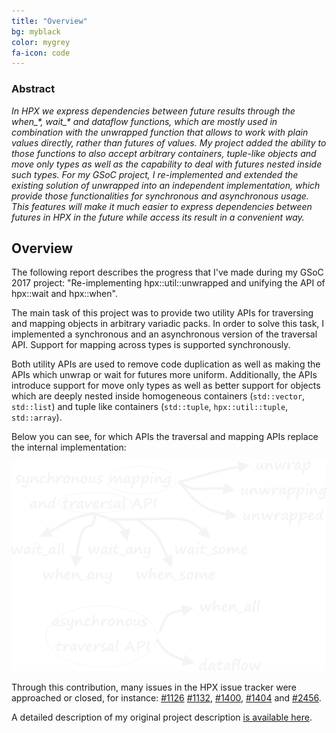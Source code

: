 ```yaml
---
title: "Overview"
bg: myblack
color: mygrey
fa-icon: code
---
```


### Abstract

*In HPX we express dependencies between future results through the when_\*, wait_\* and dataflow functions, which are mostly used in combination with the unwrapped function that allows to work with plain values directly, rather than futures of values. My project added the ability to those functions to also accept arbitrary containers, tuple-like objects and move only types as well as the capability to deal with futures nested inside such types. For my GSoC project, I re-implemented and extended the existing solution of unwrapped into an independent implementation, which provide those functionalities for synchronous and asynchronous usage. This features will make it much easier to express dependencies between futures in HPX in the future while access its result in a convenient way.*

## Overview

The following report describes the progress that I've made during my GSoC 2017 project:
"Re-implementing hpx::util::unwrapped and unifying the API of hpx::wait and hpx::when".

The main task of this project was to provide two utility APIs for traversing and mapping
objects in arbitrary variadic packs. In order to solve this task, I implemented a synchronous and an asynchronous version of the traversal API. Support for mapping across types is supported synchronously.

Both utility APIs are used to remove code duplication as well as making the APIs which unwrap or wait for futures more uniform. Additionally, the APIs introduce support for move only types as well as better support for objects which are deeply nested inside homogeneous containers (`std::vector`, `std::list`)
and tuple like containers (`std::tuple`, `hpx::util::tuple`, `std::array`).

Below you can see, for which APIs the traversal and mapping APIs replace the internal implementation:

<p align="center">
  <img alt="Design" src="assets/design.png">
</p>

Through this contribution, many issues in the HPX issue tracker were approached or closed,
for instance: [#1126](https://github.com/STEllAR-GROUP/hpx/issues/1126)  [#1132](https://github.com/STEllAR-GROUP/hpx/issues/1132), [#1400](https://github.com/STEllAR-GROUP/hpx/issues/1400), [#1404](https://github.com/STEllAR-GROUP/hpx/issues/1404) and [#2456](https://github.com/STEllAR-GROUP/hpx/issues/2456).

A detailed description of my original project description [is available here](https://cdn.rawgit.com/Naios/hpx/proposal/blank_proposal_light.pdf).
